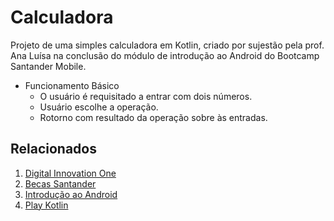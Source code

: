 # Calculadora

Projeto de uma simples calculadora em Kotlin, criado por sujestão pela prof. Ana Luísa na conclusão do módulo de introdução ao Android do Bootcamp Santander Mobile.

- Funcionamento Básico
  - O usuário é requisitado a entrar com dois números.
  - Usuário escolhe a operação.
  - Rotorno com resultado da operação sobre às entradas.

## Relacionados

1. [Digital Innovation One](https://web.digitalinnovation.one)
2. [Becas Santander](https://www.becas-santander.com/pt_br/index.html)
3. [Introdução ao Android](https://web.digitalinnovation.one/course/introducao-ao-kotlin/learning/20f3d5f7-8933-473b-98a5-f3198f7debf3?back=/track/santander-mobile-developer)
4. [Play Kotlin](https://play.kotlinlang.org/#eyJ2ZXJzaW9uIjoiMS41LjIwIiwicGxhdGZvcm0iOiJqYXZhIiwiYXJncyI6IiIsImpzQ29kZSI6IiIsIm5vbmVNYXJrZXJzIjp0cnVlLCJ0aGVtZSI6ImlkZWEiLCJjb2RlIjoiLyoqXG4gKiBZb3UgY2FuIGVkaXQsIHJ1biwgYW5kIHNoYXJlIHRoaXMgY29kZS4gXG4gKiBwbGF5LmtvdGxpbmxhbmcub3JnIFxuICovXG5cbmZ1biBtYWluKCkge1xuICAgIHByaW50bG4oXCJIZWxsbywgd29ybGQhISFcIilcbn0ifQ==)
